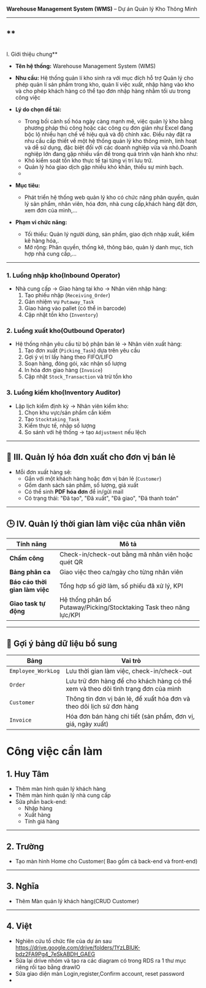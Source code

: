  **Warehouse Management System (WMS)** – Dự án Quản lý Kho Thông Minh

---

## **

```

```

I. Giới thiệu chung**

* **Tên hệ thống:** Warehouse Management System (WMS)
* **Nhu cầu:** Hệ thống quản lí kho sinh ra với mục đích hỗ trợ Quản lý cho phép quản lí sản phẩm trong kho, quản lí việc xuất, nhập hàng vào kho và cho phép khách hàng có thể tạo đơn nhập hàng nhằm tối ưu trong công việc
* **Lý do chọn đề tài:**

  * Trong bối cảnh số hóa ngày càng mạnh mẽ, việc quản lý kho bằng phương pháp thủ công hoặc các công cụ đơn giản như Excel đang bộc lộ nhiều hạn chế về hiệu quả và độ chính xác. Điều này đặt ra nhu cầu cấp thiết về một hệ thống quản lý kho thông minh, linh hoạt và dễ sử dụng, đặc biệt đối với các doanh nghiệp vừa và nhỏ.Doanh nghiệp lớn đang gặp nhiều vấn đề trong quá trình vận hành kho như:
  * Khó kiểm soát tồn kho thực tế tại từng vị trí lưu trữ.
  * Quản lý hóa giao dịch gặp nhiều khó khăn, thiếu sự minh bạch.
  * 
* **Mục tiêu:**

  * Phát triển hệ thống web quản lý kho có chức năng phân quyền, quản lý sản phẩm, nhân viên, hóa đơn, nhà cung cấp,khách hàng đặt đơn, xem đơn của mình,...
* **Phạm vi chức năng:**

  * Tối thiểu: Quản lý người dùng, sản phẩm, giao dịch nhập xuất, kiểm kê hàng hóa,.
  * Mở rộng: Phân quyền, thống kê, thông báo, quản lý danh mục, tích hợp nhà cung cấp,...

---

### 1. **Luồng nhập kho(Inbound Operator)**

* Nhà cung cấp → Giao hàng tại kho → Nhân viên nhập hàng:
  1. Tạo phiếu nhập (`Receiving_Order`)
  2. Gán nhiệm vụ `Putaway_Task`
  3. Giao hàng vào pallet (có thể in barcode)
  4. Cập nhật tồn kho (`Inventory`)

### 2. **Luồng xuất kho(Outbound Operator)**

* Hệ thống nhận yêu cầu từ bộ phận bán lẻ → Nhân viên xuất hàng:
  1. Tạo đơn xuất (`Picking_Task`) dựa trên yêu cầu
  2. Gợi ý vị trí lấy hàng theo FIFO/LIFO
  3. Soạn hàng, đóng gói, xác nhận số lượng
  4. In hóa đơn giao hàng (`Invoice`)
  5. Cập nhật `Stock_Transaction` và trừ tồn kho

### 3. **Luồng kiểm kho(Inventory Auditor)**

* Lập lịch kiểm định kỳ → Nhân viên kiểm kho:
  1. Chọn khu vực/sản phẩm cần kiểm
  2. Tạo `Stocktaking_Task`
  3. Kiểm thực tế, nhập số lượng
  4. So sánh với hệ thống → tạo `Adjustment` nếu lệch

---

## 🧾 **III. Quản lý hóa đơn xuất cho đơn vị bán lẻ**

* Mỗi đơn xuất hàng sẽ:
  * Gắn với một khách hàng hoặc đơn vị bán lẻ (`Customer`)
  * Gồm danh sách sản phẩm, số lượng, giá xuất
  * Có thể sinh **PDF hóa đơn** để in/gửi mail
  * Có trạng thái: "Đã tạo", "Đã xuất", "Đã giao", "Đã thanh toán"

---

## 🕒 **IV. Quản lý thời gian làm việc của nhân viên**

| **Tính năng**                     | **Mô tả**                                                         |
| ----------------------------------------- | ------------------------------------------------------------------------- |
| **Chấm công**                     | Check-in/check-out bằng mã nhân viên hoặc quét QR                   |
| **Bảng phân ca**                  | Giao việc theo ca/ngày cho từng nhân viên                            |
| **Báo cáo thời gian làm việc** | Tổng hợp số giờ làm, số phiếu đã xử lý, KPI                    |
| **Giao task tự động**            | Hệ thống phân bổ Putaway/Picking/Stocktaking Task theo năng lực/KPI |

---

## 📌 **Gợi ý bảng dữ liệu bổ sung**

| **Bảng**      | **Vai trò**                                                                                   |
| -------------------- | ---------------------------------------------------------------------------------------------------- |
| `Employee_WorkLog` | Lưu thời gian làm việc, check-in/check-out                                                       |
| `Order`            | Lưu trữ đơn hàng để cho khách hàng có thể xem và theo dõi tình trạng đơn của mình |
| `Customer`         | Thông tin đơn vị bán lẻ, để xuất hóa đơn và theo dõi lịch sử đơn hàng             |
| `Invoice`          | Hóa đơn bán hàng chi tiết (sản phẩm, đơn vị, giá, ngày xuất)                           |

# Công việc cần làm

## 1. Huy Tâm

- Thêm màn hình quản lý khách hàng
- Thêm màn hình quản lý nhà cung cấp
- Sửa phần back-end:
  - Nhập hàng
  - Xuất hàng
  - Tính giá hàng

---

## 2. Trường

- Tạo màn hình Home cho Customer( Bao gồm cả back-end và front-end)

---

## 3. Nghĩa

- Thêm Màn quản lý khách hàng(CRUD Customer)

---

## 4. Việt

- Nghiên cứu tổ chức file của dự  án sau https://drive.google.com/drive/folders/1YzLBlUK-bdz2FA9Pg4_7eSkABDH_GAEG
- Sửa lại drive nhóm và tạo ra các diagram có trong RDS ra 1 thư mục riêng rồi tạo bằng drawIO
- Sửa giao diện màn Login,register,Confirm account, reset password
-
